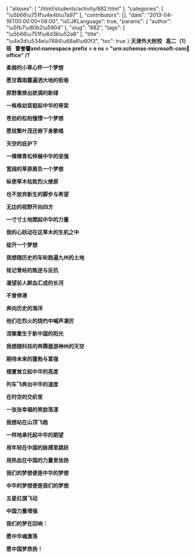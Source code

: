 {
    "aliases": [
        "/html/students/activity/882.html"
    ],
    "categories": [
        "\u5b66\u751f\u4e4b\u7a97"
    ],
    "contributors": [],
    "date": "2013-04-16T00:00:00+08:00",
    "isCJKLanguage": true,
    "params": {
        "author": "\u5fb7\u80b2\u5904"
    },
    "slug": "882",
    "tags": [
        "\u5b66\u751f\u6d3b\u52a8"
    ],
    "title": "\u4e2d\u534e\u7684\u68a6\u60f3",
    "toc": true
}
**天津外大附校   高二（1）班   曹誉馨xml:namespace prefix = o ns = "urn:schemas-microsoft-com:office:office" /?**

**柔弱的小草心怀一个梦想**

**愿甘霖雨露遍洒大地的街巷**

**原野重焕出欲滴的新绿**

**一株株幼苗挺起中华的脊梁**

**苍劲的松柏憧憬一个梦想**

**愿枝繁叶茂还俯下身歌唱**

**天空的庇护下**

**一棵棵青松伸展中华的坚强**

**宽阔的草原肩负一个梦想**

**纵使草木枯败烈火燎原**

**也不放弃新生的脚步与希望**

**无边的视野开向四方**

**一寸寸土地燃起中华的力量**

**我的心跃动在这草木的生机之中**

**绽开一个梦想**

**我想随历史的车轮跑遍九州的土地**

**铭记曾经的叛逆与反抗**

**凝望前人鲜血汇成的长河**

**不曾停滞**

**奔向历史的海洋**

**他们在烈火的烧灼中喊声凄厉**

**涅槃重生于新中国的阳光**

**我想随科技的奔腾遨游神州的天空**

**期待未来的蓬勃与富强**

**楼厦耸立起中华的高度**

**列车飞奔出中华的速度**

**在时空的交织里**

**一张张幸福的笑脸荡漾**

**我想站在山顶飞跑**

**一样地承托起中华的期望**

**用年轻在中国的脉搏里跳跃**

**用热血在中国的力量里张扬**

**我们的梦想便是中华的梦想**

**中华的梦想便是我们的梦想**

**五星红旗飞动**

**中国力量增强**

**我们的梦在回响：**

**愿中华魂激荡**

**愿中国梦昂扬！**

